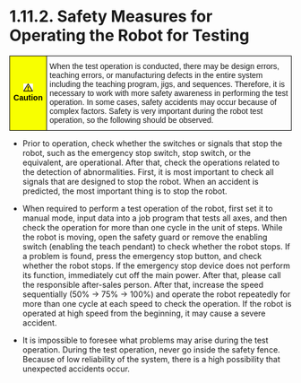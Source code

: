 ﻿# 1.11.2. Safety Measures for Operating the Robot for Testing

<style type="text/css">
.tg  {border-collapse:collapse;border-spacing:0;}
.tg td{border-color:black;border-style:solid;border-width:1px;font-family:Arial, sans-serif;font-size:14px;
  overflow:hidden;padding:10px 5px;word-break:normal;}
.tg th{border-color:black;border-style:solid;border-width:1px;font-family:Arial, sans-serif;font-size:14px;
  font-weight:normal;overflow:hidden;padding:10px 5px;word-break:normal;}
.tg .tg-cly1{text-align:left;vertical-align:middle}
.tg .tg-b001{background-color:#f8ff00;color:#000000;font-weight:bold;text-align:center;vertical-align:middle}
</style>
<table class="tg">
<thead>
  <tr>
    <td class="tg-b001"><img src="../../_assets/작은주의표시.png"> Caution</td>
    <td class="tg-cly1">When the test operation is conducted, there may be design errors, teaching errors, or manufacturing defects in the entire system including the teaching program, jigs, and sequences. Therefore, it is necessary to work with more safety awareness in performing the test operation. In some cases, safety accidents may occur because of complex factors. Safety is very important during the robot test operation, so the following should be observed.</td>
  </tr>
</thead>
</table>


*	Prior to operation, check whether the switches or signals that stop the robot, such as the emergency stop switch, stop switch, or the equivalent, are operational. After that, check the operations related to the detection of abnormalities. First, it is most important to check all signals that are designed to stop the robot. When an accident is predicted, the most important thing is to stop the robot.

*	When required to perform a test operation of the robot, first set it to manual mode, input data into a job program that tests all axes, and then check the operation for more than one cycle in the unit of steps. While the robot is moving, open the safety guard or remove the enabling switch (enabling the teach pendant) to check whether the robot stops. If a problem is found, press the emergency stop button, and check whether the robot stops. If the emergency stop device does not perform its function, immediately cut off the main power. After that, please call the responsible after-sales person. After that, increase the speed sequentially (50% → 75% → 100%) and operate the robot repeatedly for more than one cycle at each speed to check the operation. If the robot is operated at high speed from the beginning, it may cause a severe accident.

*	It is impossible to foresee what problems may arise during the test operation. During the test operation, never go inside the safety fence. Because of low reliability of the system, there is a high possibility that unexpected accidents occur.

